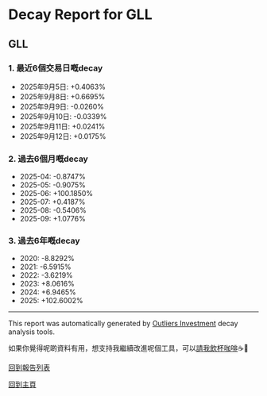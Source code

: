 # Decay Report for GLL

## GLL

### 1. 最近6個交易日嘅decay

- 2025年9月5日: +0.4063%
- 2025年9月8日: +0.6695%
- 2025年9月9日: -0.0260%
- 2025年9月10日: -0.0339%
- 2025年9月11日: +0.0241%
- 2025年9月12日: +0.0175%

### 2. 過去6個月嘅decay

- 2025-04: -0.8747%
- 2025-05: -0.9075%
- 2025-06: +100.1850%
- 2025-07: +0.4187%
- 2025-08: -0.5406%
- 2025-09: +1.0776%

### 3. 過去6年嘅decay

- 2020: -8.8292%
- 2021: -6.5915%
- 2022: -3.6219%
- 2023: +8.0616%
- 2024: +6.9465%
- 2025: +102.6002%

------------------------------
This report was automatically generated by [Outliers Investment](https://outliersecon.github.io/Outliers-Investment/) decay analysis tools.

如果你覺得呢啲資料有用，想支持我繼續改進呢個工具，可以[請我飲杯咖啡](https://buymeacoffee.com/outliersecon)☕🙏

[回到報告列表](https://outliersecon.github.io/Outliers-Investment/reports/reports_public)

[回到主頁](https://outliersecon.github.io/Outliers-Investment/)